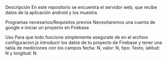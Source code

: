 Descripción
En este repositorio se encuentra el servidor web, que recibe datos de la aplicación android y los muestra.

Programas necesarios/Requisitos previos
Necesitaremos una cuenta de google e iniciar un proyecto en Firebase

Uso
Para que todo funcione simplemente asegurate de en el archivo configuracion.js introducir los datos de tu proyecto de Firebase y tener una tabla de mediciones con los campos fecha: N, valor: N, tipo: Texto, latitud: N y longitud: N.